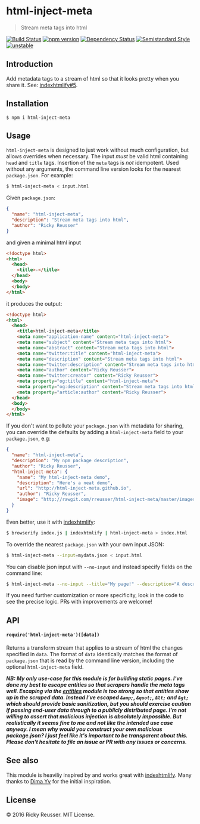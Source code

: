 # html-inject-meta

> Stream meta tags into html

[![Build Status][travis-image]][travis-url]
[![npm version][npm-image]][npm-url]
[![Dependency Status][david-dm-image]][david-dm-url]
[![Semistandard Style][semistandard-image]][semistandard-url]
[![unstable][stability-unstable]][stability-url]

## Introduction

Add metadata tags to a stream of html so that it looks pretty when you share it. See: [indexhtmlify#5](https://github.com/dominictarr/indexhtmlify/issues/5).

## Installation

```
$ npm i html-inject-meta 
```

## Usage

`html-inject-meta` is designed to just work without much configuration, but allows overrides when necessary. The input _must_ be valid html containing `head` and `title` tags. Insertion of the `meta` tags is _not_ idempotent. Used without any arguments, the command line version looks for the nearest `package.json`. For example:

```bash
$ html-inject-meta < input.html
```

Given `package.json`:

```json
{
  "name": "html-inject-meta",
  "description": "Stream meta tags into html",
  "author": "Ricky Reusser"
}
```

and given a minimal html input

```html
<!doctype html>
<html>
  <head>
    <title>-</title>
  </head>
  <body>
  </body>
</html>
```

it produces the output:

```html
<!doctype html>
<html>
  <head>
    <title>html-inject-meta</title>
    <meta name="application-name" content="html-inject-meta">
    <meta name="subject" content="Stream meta tags into html">
    <meta name="abstract" content="Stream meta tags into html">
    <meta name="twitter:title" content="html-inject-meta">
    <meta name="description" content="Stream meta tags into html">
    <meta name="twitter:description" content="Stream meta tags into html">
    <meta name="author" content="Ricky Reusser">
    <meta name="twitter:creator" content="Ricky Reusser">
    <meta property="og:title" content="html-inject-meta">
    <meta property="og:description" content="Stream meta tags into html">
    <meta property="article:author" content="Ricky Reusser">
  </head>
  <body>
  </body>
</html>
```

If you don't want to pollute your `package.json` with metadata for sharing, you can override the defaults by adding a `html-inject-meta` field to your `package.json`, e.g:

```json
{
  "name": "html-inject-meta",
  "description": "My npm package description",
  "author": "Ricky Reusser",
  "html-inject-meta": {
    "name": "My html-inject-meta demo",
    "description": "Here's a neat demo",
    "url": "http://html-inject-meta.github.io",
    "author": "Ricky Reusser",
    "image": "http://rawgit.com/rreusser/html-inject-meta/master/images/screenshot.png"
  }
}
```

Even better, use it with [indexhtmlify](https://github.com/dominictarr/indexhtmlify):

```bash
$ browserify index.js | indexhtmlify | html-inject-meta > index.html
```

To override the nearest `package.json` with your own input JSON:

```bash
$ html-inject-meta --input=mydata.json < input.html
```

You can disable json input with `--no-input` and instead specify fields on the command line:

```bash
$ html-inject-meta --no-input --title="My page!" --description="A description..." --author="My Name" < input.html
```

If you need further customization or more specificity, look in the code to see the precise logic. PRs with improvements are welcome!

## API

#### `require('html-inject-meta')([data])`

Returns a transform stream that applies to a stream of html the changes specified in `data`. The format of `data` identically matches the format of `package.json` that is read by the command line version, including the optional `html-inject-meta` field.

***NB: My only use-case for this module is for building static pages. I've done my best to escape entities so that scrapers handle the meta tags well. Escaping via the [entities](https://www.npmjs.com/package/entities) module is too strong so that entities show up in the scraped data. Instead I've escaped `&amp;`, `&quot;`, `&lt;` and `&gt;` which should provide basic sanitization, but you should exercise caution if passing end-user data through to a publicly distributed page. I'm not willing to assert that malicious injection is absolutely impossible. But realistically it seems fine to me and not like the intended use case anyway. I mean why would you construct your own malicious package.json? I just feel like it's important to be transparent about this. Please don't hesitate to file an issue or PR with any issues or concerns.***

## See also

This module is heaviliy inspired by and works great with [indexhtmlify](https://github.com/dominictarr/indexhtmlify). Many thanks to [Dima Yv](https://github.com/dfcreative) for the initial inspiration.

## License

&copy; 2016 Ricky Reusser. MIT License.

<!-- BADGES -->

[travis-image]: https://travis-ci.org/rreusser/html-inject-meta.svg?branch=master
[travis-url]: https://travis-ci.org/rreusser/html-inject-meta

[npm-image]: https://badge.fury.io/js/html-inject-meta.svg
[npm-url]: https://npmjs.org/package/html-inject-meta

[david-dm-image]: https://david-dm.org/rreusser/html-inject-meta.svg?theme=shields.io
[david-dm-url]: https://david-dm.org/rreusser/html-inject-meta

[semistandard-image]: https://img.shields.io/badge/code%20style-semistandard-brightgreen.svg?style=flat-square
[semistandard-url]: https://github.com/Flet/semistandard

<!-- see stability badges at: https://github.com/badges/stability-badges -->
[stability-url]: https://github.com/badges/stability-badges
[stability-deprecated]: http://badges.github.io/stability-badges/dist/deprecated.svg
[stability-experimental]: http://badges.github.io/stability-badges/dist/experimental.svg
[stability-unstable]: http://badges.github.io/stability-badges/dist/unstable.svg
[stability-stable]: http://badges.github.io/stability-badges/dist/stable.svg
[stability-frozen]: http://badges.github.io/stability-badges/dist/frozen.svg
[stability-locked]: http://badges.github.io/stability-badges/dist/locked.svg
